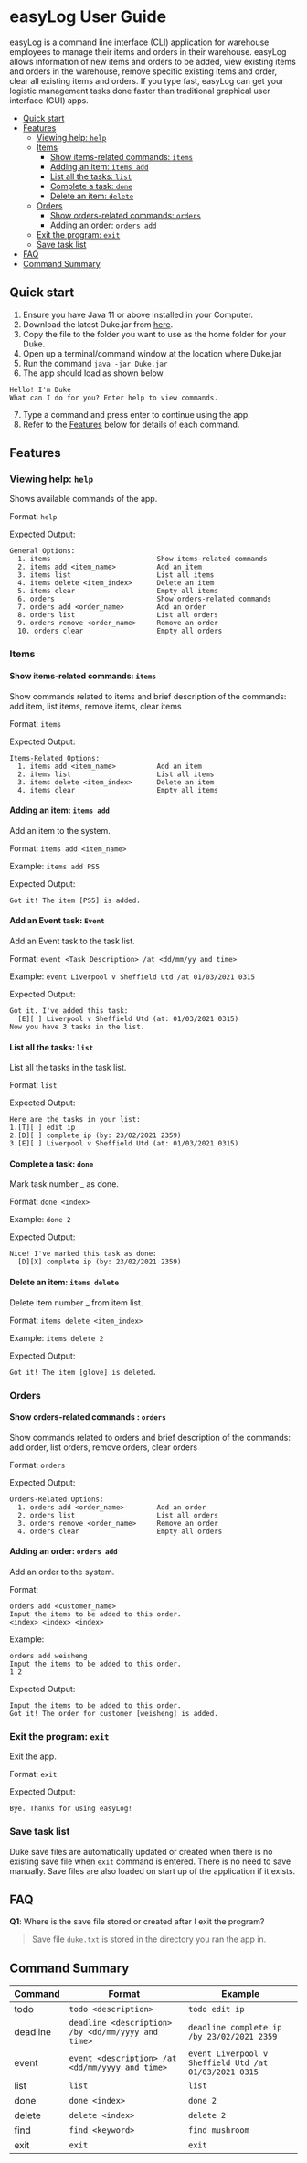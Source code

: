 # easyLog User Guide

easyLog is a command line interface (CLI) application for warehouse employees to manage their items and
orders in their warehouse. easyLog allows information of new items and orders to be added,
view existing items and orders in the warehouse, remove specific existing items and order,
clear all existing items and orders. If you type fast, easyLog can get your logistic management tasks done
faster than traditional graphical user interface (GUI) apps.

- [Quick start](#quick-start)
- [Features](#features)
  * [Viewing help: `help`](#viewing-help-help)
  * [Items](#items)
    - [Show items-related commands: `items`](#show-items-related-commands-items)
    - [Adding an item: `items add`](#adding-an-item-items-add)
    * [List all the tasks: `list`](#list-all-the-tasks-list)
    * [Complete a task: `done`](#complete-a-task-done)
    * [Delete an item: `delete`](#delete-an-item-items-delete)
  * [Orders](#orders)
    - [Show orders-related commands: `orders`](#show-orders-related-commands--orders)
    - [Adding an order: `orders add`](#adding-an-order-orders-add)
  * [Exit the program: `exit`](#exit-the-program-bye)
  * [Save task list](#save-task-list)
- [FAQ](#faq)
- [Command Summary](#command-summary)

## Quick start

1. Ensure you have Java 11 or above installed in your Computer.
2. Download the latest Duke.jar from [here](https://github.com/ongweisheng/ip/releases/tag/A-Release).
3. Copy the file to the folder you want to use as the home folder for your Duke.
4. Open up a terminal/command window at the location where Duke.jar
5. Run the command `java -jar Duke.jar`
6. The app should load as shown below

```
Hello! I'm Duke
What can I do for you? Enter help to view commands.
```
7. Type a command and press enter to continue using the app.
8. Refer to the [Features](#features) below for details of each command.

## Features

### Viewing help: `help`

Shows available commands of the app.

Format: `help`

Expected Output:
```
General Options:
  1. items                          Show items-related commands
  2. items add <item_name>          Add an item
  3. items list                     List all items
  4. items delete <item_index>      Delete an item
  5. items clear                    Empty all items
  6. orders                         Show orders-related commands
  7. orders add <order_name>        Add an order
  8. orders list                    List all orders
  9. orders remove <order_name>     Remove an order
  10. orders clear                  Empty all orders
```
### Items

#### Show items-related commands: `items`

Show commands related to items and brief description of the commands: add item, list items, remove items, clear items

Format: `items`

Expected Output:
```
Items-Related Options:
  1. items add <item_name>          Add an item
  2. items list                     List all items
  3. items delete <item_index>      Delete an item
  4. items clear                    Empty all items
```

#### Adding an item: `items add`

Add an item to the system.

Format: `items add <item_name>`

Example: `items add PS5`

Expected Output:
```
Got it! The item [PS5] is added.
```

#### Add an Event task: `Event`

Add an Event task to the task list.

Format: `event <Task Description> /at <dd/mm/yy and time>`

Example: `event Liverpool v Sheffield Utd /at 01/03/2021 0315`

Expected Output:
```
Got it. I've added this task:
  [E][ ] Liverpool v Sheffield Utd (at: 01/03/2021 0315)
Now you have 3 tasks in the list.
```

#### List all the tasks: `list`

List all the tasks in the task list.

Format: `list`

Expected Output:
```
Here are the tasks in your list:
1.[T][ ] edit ip
2.[D][ ] complete ip (by: 23/02/2021 2359)
3.[E][ ] Liverpool v Sheffield Utd (at: 01/03/2021 0315)
```

#### Complete a task: `done`

Mark task number _ as done.

Format: `done <index>`

Example: `done 2`

Expected Output:
```
Nice! I've marked this task as done:
  [D][X] complete ip (by: 23/02/2021 2359)
```

#### Delete an item: `items delete`

Delete item number _ from item list.

Format: `items delete <item_index>`

Example: `items delete 2`

Expected Output:
```
Got it! The item [glove] is deleted.
```

### Orders

#### Show orders-related commands : `orders`

Show commands related to orders and brief description of the commands:
add order, list orders, remove orders, clear orders

Format: `orders`

Expected Output:
```
Orders-Related Options:
  1. orders add <order_name>        Add an order
  2. orders list                    List all orders
  3. orders remove <order_name>     Remove an order
  4. orders clear                   Empty all orders
```

#### Adding an order: `orders add`

Add an order to the system.

Format:
```aidl
orders add <customer_name>
Input the items to be added to this order.
<index> <index> <index>
```

Example:
```aidl
orders add weisheng
Input the items to be added to this order.
1 2 
```

Expected Output:

```aidl
Input the items to be added to this order.
Got it! The order for customer [weisheng] is added.
```

### Exit the program: `exit`

Exit the app.

Format: `exit`

Expected Output:
```
Bye. Thanks for using easyLog!
```

### Save task list

Duke save files are automatically updated or created when there is no existing save file
when `exit` command is entered. There is no need to save manually. Save files are also loaded on start up
of the application if it exists.

## FAQ

**Q1**: Where is the save file stored or created after I exit the program?

> Save file `duke.txt` is stored in the directory you ran the app in.

## Command Summary

Command | Format | Example |
------- | ------- | ------- | 
todo | `todo <description>` | `todo edit ip` |
deadline | `deadline <description> /by <dd/mm/yyyy and time>` | `deadline complete ip /by 23/02/2021 2359` |
event | `event <description> /at <dd/mm/yyyy and time>`      | `event Liverpool v Sheffield Utd /at 01/03/2021 0315` |
list | `list` | `list` |
done | `done <index>` | `done 2` |
delete | `delete <index>` | `delete 2` |
find | `find <keyword>` | `find mushroom` |
exit | `exit` | `exit` |
